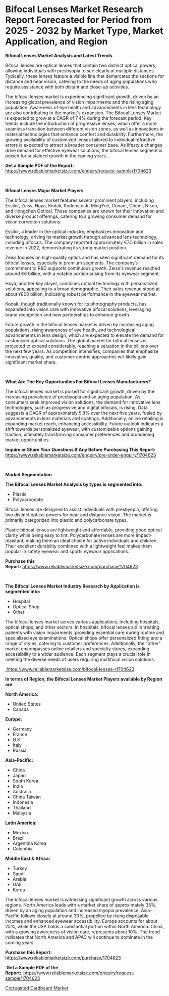 <p><h1>Bifocal Lenses Market Research Report Forecasted for Period from 2025 -  2032 by Market Type, Market Application, and Region</h1></p><p><strong>Bifocal Lenses Market Analysis and Latest Trends</strong></p>
<p><p>Bifocal lenses are optical lenses that contain two distinct optical powers, allowing individuals with presbyopia to see clearly at multiple distances. Typically, these lenses feature a visible line that demarcates the sections for distance and near vision, catering to the needs of aging populations who require assistance with both distant and close-up activities.</p><p>The bifocal lenses market is experiencing significant growth, driven by an increasing global prevalence of vision impairments and the rising aging population. Awareness of eye health and advancements in lens technology are also contributing to the market's expansion. The Bifocal Lenses Market is expected to grow at a CAGR of 7.4% during the forecast period. Key trends include the introduction of progressive lenses, which offer a more seamless transition between different vision zones, as well as innovations in material technologies that enhance comfort and durability. Furthermore, the growing availability of customized lenses tailored to individual refractive errors is expected to attract a broader consumer base. As lifestyle changes drive demand for effective eyewear solutions, the bifocal lenses segment is poised for sustained growth in the coming years.</p></p>
<p><strong>Get a Sample PDF of the Report:&nbsp;</strong> <a href="https://www.reliablemarketsize.com/enquiry/request-sample/1704623?utm_campaign=2281&utm_medium=2&utm_source=Github&utm_content=ia&utm_term=31032025&utm_id=bifocal-lenses">https://www.reliablemarketsize.com/enquiry/request-sample/1704623</a></p>
<p>&nbsp;</p>
<p><strong>Bifocal Lenses Major Market Players</strong></p>
<p><p>The bifocal lenses market features several prominent players, including Essilor, Zeiss, Hoya, Kodak, Rodenstock, MingYue, Conant, Chemi, Nikon, and Hongchen Optical. These companies are known for their innovation and diverse product offerings, catering to a growing consumer demand for vision correction solutions.</p><p>Essilor, a leader in the optical industry, emphasizes innovation and technology, driving its market growth through advanced lens technology, including bifocals. The company reported approximately €7.5 billion in sales revenue in 2022, demonstrating its strong market position.</p><p>Zeiss focuses on high-quality optics and has seen significant demand for its bifocal lenses, especially in premium segments. The company’s commitment to R&D supports continuous growth. Zeiss's revenue reached around €6 billion, with a notable portion arising from its eyewear segment.</p><p>Hoya, another key player, combines optical technology with personalized solutions, appealing to a broad demographic. Their sales revenue stood at about ¥800 billion, indicating robust performance in the eyewear market.</p><p>Kodak, though traditionally known for its photography products, has expanded into vision care with innovative bifocal solutions, leveraging brand recognition and new partnerships to enhance growth.</p><p>Future growth in the bifocal lenses market is driven by increasing aging populations, rising awareness of eye health, and technological advancements in lens design, which are expected to elevate the demand for customized optical solutions. The global market for bifocal lenses is projected to expand considerably, reaching a valuation in the billions over the next few years. As competition intensifies, companies that emphasize innovation, quality, and customer-centric approaches will likely gain significant market share.</p></p>
<p>&nbsp;</p>
<p><strong>What Are The Key Opportunities For Bifocal Lenses Manufacturers?</strong></p>
<p><p>The bifocal lenses market is poised for significant growth, driven by the increasing prevalence of presbyopia and an aging population. As consumers seek improved vision solutions, the demand for innovative lens technologies, such as progressive and digital bifocals, is rising. Data suggests a CAGR of approximately 5.8% over the next five years, fueled by advancements in lens materials and coatings. Additionally, online retailing is expanding market reach, enhancing accessibility. Future outlook indicates a shift towards personalized eyewear, with customizable options gaining traction, ultimately transforming consumer preferences and broadening market opportunities.</p></p>
<p><strong>Inquire or Share Your Questions If Any Before Purchasing This Report:</strong> <a href="https://www.reliablemarketsize.com/enquiry/pre-order-enquiry/1704623?utm_campaign=2281&utm_medium=2&utm_source=Github&utm_content=ia&utm_term=31032025&utm_id=bifocal-lenses">https://www.reliablemarketsize.com/enquiry/pre-order-enquiry/1704623</a></p>
<p>&nbsp;</p>
<p><strong>Market Segmentation</strong></p>
<p><strong>The Bifocal Lenses Market Analysis by types is segmented into:</strong></p>
<p><ul><li>Plastic</li><li>Polycarbonate</li></ul></p>
<p><p>Bifocal lenses are designed to assist individuals with presbyopia, offering two distinct optical powers for near and distance vision. The market is primarily categorized into plastic and polycarbonate types. </p><p>Plastic bifocal lenses are lightweight and affordable, providing good optical clarity while being easy to tint. Polycarbonate lenses are more impact-resistant, making them an ideal choice for active individuals and children. Their excellent durability combined with a lightweight feel makes them popular in safety eyewear and sports eyewear applications.</p></p>
<p><strong>Purchase this Report:&nbsp;</strong><a href="https://www.reliablemarketsize.com/purchase/1704623?utm_campaign=2281&utm_medium=2&utm_source=Github&utm_content=ia&utm_term=31032025&utm_id=bifocal-lenses">https://www.reliablemarketsize.com/purchase/1704623</a></p>
<p>&nbsp;</p>
<p><strong>The Bifocal Lenses Market Industry Research by Application is segmented into:</strong></p>
<p><ul><li>Hospital</li><li>Optical Shop</li><li>Other</li></ul></p>
<p><p>The bifocal lenses market serves various applications, including hospitals, optical shops, and other sectors. In hospitals, bifocal lenses aid in treating patients with vision impairments, providing essential care during routine and specialized eye examinations. Optical shops offer personalized fitting and a range of styles, catering to customer preferences. Additionally, the "other" market encompasses online retailers and specialty stores, expanding accessibility to a wider audience. Each segment plays a crucial role in meeting the diverse needs of users requiring multifocal vision solutions.</p></p>
<p><a href="https://www.reliablemarketsize.com/bifocal-lenses-r1704623?utm_campaign=2281&utm_medium=2&utm_source=Github&utm_content=ia&utm_term=31032025&utm_id=bifocal-lenses">&nbsp;https://www.reliablemarketsize.com/bifocal-lenses-r1704623</a></p>
<p><strong>In terms of Region, the Bifocal Lenses Market Players available by Region are:</strong></p>
<p>
    <p> <strong> North America: </strong>
        <ul>
            <li>United States</li>
            <li>Canada</li>
        </ul>
        </p> 
    <p> <strong> Europe: </strong>
        <ul>
            <li>Germany</li>
            <li>France</li>
            <li>U.K.</li>
            <li>Italy</li>
            <li>Russia</li>
        </ul>
        </p> 
    <p> <strong> Asia-Pacific: </strong>
        <ul>
            <li>China</li>
            <li>Japan</li>
            <li>South Korea</li>
            <li>India</li>
            <li>Australia</li>
            <li>China Taiwan</li>
            <li>Indonesia</li>
            <li>Thailand</li>
            <li>Malaysia</li>
        </ul>
        </p> 
    <p> <strong> Latin America: </strong>
        <ul>
            <li>Mexico</li>
            <li>Brazil</li>
            <li>Argentina Korea</li>
            <li>Colombia</li>
        </ul>
        </p> 
    <p> <strong> Middle East & Africa: </strong>
        <ul>
            <li>Turkey</li>
            <li>Saudi</li>
            <li>Arabia</li>
            <li>UAE</li>
            <li>Korea</li>
        </ul>
    </p>
    </p>
<p><p>The bifocal lenses market is witnessing significant growth across various regions. North America leads with a market share of approximately 35%, driven by an aging population and increased myopia prevalence. Asia-Pacific follows closely at around 30%, propelled by rising disposable incomes and enhanced eyewear accessibility. Europe accounts for about 25%, while the USA holds a substantial portion within North America. China, with a growing awareness of vision care, represents about 10%. The trend indicates that North America and APAC will continue to dominate in the coming years.</p></p>
<p><strong>Purchase this Report: </strong><a href="https://www.reliablemarketsize.com/purchase/1704623?utm_campaign=2281&utm_medium=2&utm_source=Github&utm_content=ia&utm_term=31032025&utm_id=bifocal-lenses">https://www.reliablemarketsize.com/purchase/1704623</a></p>
<p>&nbsp;<strong>Get a Sample PDF of the Report:&nbsp;&nbsp;</strong><a href="https://www.reliablemarketsize.com/enquiry/request-sample/1704623?utm_campaign=2281&utm_medium=2&utm_source=Github&utm_content=ia&utm_term=31032025&utm_id=bifocal-lenses">https://www.reliablemarketsize.com/enquiry/request-sample/1704623</a></p>
<p><strong></strong></p>
<p><p><a href="https://github.com/gullattedenna/Market-Research-Report-List-1/blob/main/corrugated-cardboard-market.md?utm_campaign=2281&utm_medium=2&utm_source=Github&utm_content=ia&utm_term=31032025&utm_id=bifocal-lenses">Corrugated Cardboard Market</a></p></p>